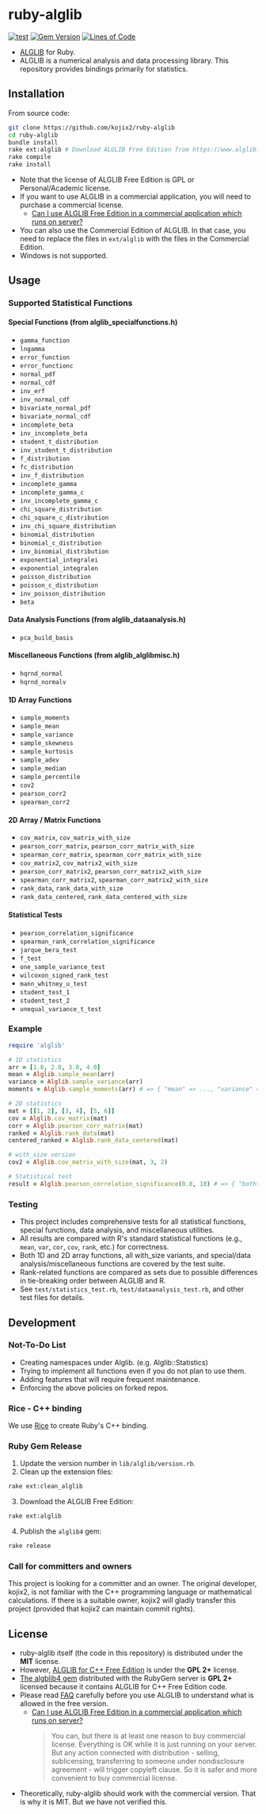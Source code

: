 # ruby-alglib

[![test](https://github.com/kojix2/ruby-alglib/actions/workflows/ci.yml/badge.svg)](https://github.com/kojix2/ruby-alglib/actions/workflows/ci.yml)
[![Gem Version](https://badge.fury.io/rb/alglib4.svg)](https://badge.fury.io/rb/alglib4)
[![Lines of Code](https://img.shields.io/endpoint?url=https%3A%2F%2Ftokei.kojix2.net%2Fbadge%2Fgithub%2Fkojix2%2Fruby-alglib%2Flines)](https://tokei.kojix2.net/github/kojix2/ruby-alglib)

- [ALGLIB](https://www.alglib.net/) for Ruby.
- ALGLIB is a numerical analysis and data processing library. This repository provides bindings primarily for statistics.

## Installation

From source code:

```sh
git clone https://github.com/kojix2/ruby-alglib
cd ruby-alglib
bundle install
rake ext:alglib # Download ALGLIB Free Edition from https://www.alglib.net/ and extract to ext/alglib.
rake compile
rake install
```

- Note that the license of ALGLIB Free Edition is GPL or Personal/Academic license.
- If you want to use ALGLIB in a commercial application, you will need to purchase a commercial license.
  - [Can I use ALGLIB Free Edition in a commercial application which runs on server?](https://www.alglib.net/faq.php#6bca163136cda10b16de68704cbea625)
- You can also use the Commercial Edition of ALGLIB. In that case, you need to replace the files in `ext/alglib` with the files in the Commercial Edition.
- Windows is not supported.

## Usage

### Supported Statistical Functions

#### Special Functions (from alglib_specialfunctions.h)

- `gamma_function`
- `lngamma`
- `error_function`
- `error_functionc`
- `normal_pdf`
- `normal_cdf`
- `inv_erf`
- `inv_normal_cdf`
- `bivariate_normal_pdf`
- `bivariate_normal_cdf`
- `incomplete_beta`
- `inv_incomplete_beta`
- `student_t_distribution`
- `inv_student_t_distribution`
- `f_distribution`
- `fc_distribution`
- `inv_f_distribution`
- `incomplete_gamma`
- `incomplete_gamma_c`
- `inv_incomplete_gamma_c`
- `chi_square_distribution`
- `chi_square_c_distribution`
- `inv_chi_square_distribution`
- `binomial_distribution`
- `binomial_c_distribution`
- `inv_binomial_distribution`
- `exponential_integralei`
- `exponential_integralen`
- `poisson_distribution`
- `poisson_c_distribution`
- `inv_poisson_distribution`
- `beta`

#### Data Analysis Functions (from alglib_dataanalysis.h)

- `pca_build_basis`

#### Miscellaneous Functions (from alglib_alglibmisc.h)

- `hqrnd_normal`
- `hqrnd_normalv`

#### 1D Array Functions

- `sample_moments`
- `sample_mean`
- `sample_variance`
- `sample_skewness`
- `sample_kurtosis`
- `sample_adev`
- `sample_median`
- `sample_percentile`
- `cov2`
- `pearson_corr2`
- `spearman_corr2`

#### 2D Array / Matrix Functions

- `cov_matrix`, `cov_matrix_with_size`
- `pearson_corr_matrix`, `pearson_corr_matrix_with_size`
- `spearman_corr_matrix`, `spearman_corr_matrix_with_size`
- `cov_matrix2`, `cov_matrix2_with_size`
- `pearson_corr_matrix2`, `pearson_corr_matrix2_with_size`
- `spearman_corr_matrix2`, `spearman_corr_matrix2_with_size`
- `rank_data`, `rank_data_with_size`
- `rank_data_centered`, `rank_data_centered_with_size`

#### Statistical Tests

- `pearson_correlation_significance`
- `spearman_rank_correlation_significance`
- `jarque_bera_test`
- `f_test`
- `one_sample_variance_test`
- `wilcoxon_signed_rank_test`
- `mann_whitney_u_test`
- `student_test_1`
- `student_test_2`
- `unequal_variance_t_test`

### Example

```ruby
require 'alglib'

# 1D statistics
arr = [1.0, 2.0, 3.0, 4.0]
mean = Alglib.sample_mean(arr)
variance = Alglib.sample_variance(arr)
moments = Alglib.sample_moments(arr) # => { "mean" => ..., "variance" => ..., ... }

# 2D statistics
mat = [[1, 2], [3, 4], [5, 6]]
cov = Alglib.cov_matrix(mat)
corr = Alglib.pearson_corr_matrix(mat)
ranked = Alglib.rank_data(mat)
centered_ranked = Alglib.rank_data_centered(mat)

# with_size version
cov2 = Alglib.cov_matrix_with_size(mat, 3, 2)

# Statistical test
result = Alglib.pearson_correlation_significance(0.8, 10) # => { "bothtails" => ..., ... }
```

### Testing

- This project includes comprehensive tests for all statistical functions, special functions, data analysis, and miscellaneous utilities.
- All results are compared with R's standard statistical functions (e.g., `mean`, `var`, `cor`, `cov`, `rank`, etc.) for correctness.
- Both 1D and 2D array functions, all with_size variants, and special/data analysis/miscellaneous functions are covered by the test suite.
- Rank-related functions are compared as sets due to possible differences in tie-breaking order between ALGLIB and R.
- See `test/statistics_test.rb`, `test/dataanalysis_test.rb`, and other test files for details.

## Development

### Not-To-Do List

- Creating namespaces under Alglib. (e.g. Alglib::Statistics)
- Trying to implement all functions even if you do not plan to use them.
- Adding features that will require frequent maintenance.
- Enforcing the above policies on forked repos.

### Rice - C++ binding

We use [Rice](https://github.com/ruby-rice/rice) to create Ruby's C++ binding.

### Ruby Gem Release

1. Update the version number in `lib/alglib/version.rb`.
2. Clean up the extension files:

```sh
rake ext:clean_alglib
```

3. Download the ALGLIB Free Edition:

```sh
rake ext:alglib
```

4. Publish the `alglib4` gem:

```sh
rake release
```

### Call for committers and owners

This project is looking for a committer and an owner. The original developer, kojix2, is not familiar with the C++ programming language or mathematical calculations. If there is a suitable owner, kojix2 will gladly transfer this project (provided that kojix2 can maintain commit rights).

## License

- ruby-alglib itself (the code in this repository) is distributed under the **MIT** license.
- However, [ALGLIB for C++ Free Edition](https://www.alglib.net/download.php) is under the **GPL 2+** license.
- [The algblib4 gem](https://rubygems.org/gems/alglib4) distributed with the RubyGem server is **GPL 2+** licensed because it contains ALGLIB for C++ Free Edition code.
- Please read [FAQ](https://www.alglib.net/faq.php) carefully before you use ALGLIB to understand what is allowed in the free version.
  - [Can I use ALGLIB Free Edition in a commercial application which runs on server?](https://www.alglib.net/faq.php#6bca163136cda10b16de68704cbea625)
    > You can, but there is at least one reason to buy commercial license. Everything is OK while it is just running on your server. But any action connected with distribution - selling, sublicensing, transferring to someone under nondisclosure agreement - will trigger copyleft clause. So it is safer and more convenient to buy commercial license.
- Theoretically, ruby-alglib should work with the commercial version. That is why it is MIT. But we have not verified this.
